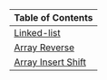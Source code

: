 |Table of Contents|
|------------------|
|[Linked-list](./javascript/code-challenges/linked-list/README.MD)|
|[Array Reverse](./javascript/code-challenges/array-reverse/README.md)|
|[Array Insert Shift](./javascript/code-challenges/array-insert-shift/README.md)|
